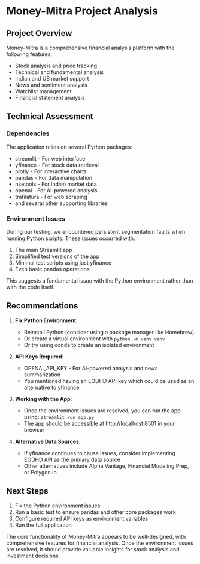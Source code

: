 # Money-Mitra Project Analysis

## Project Overview

Money-Mitra is a comprehensive financial analysis platform with the following features:
- Stock analysis and price tracking
- Technical and fundamental analysis
- Indian and US market support
- News and sentiment analysis
- Watchlist management
- Financial statement analysis

## Technical Assessment

### Dependencies
The application relies on several Python packages:
- streamlit - For web interface
- yfinance - For stock data retrieval
- plotly - For interactive charts
- pandas - For data manipulation
- nsetools - For Indian market data
- openai - For AI-powered analysis
- trafilatura - For web scraping
- and several other supporting libraries

### Environment Issues
During our testing, we encountered persistent segmentation faults when running Python scripts. These issues occurred with:
1. The main Streamlit app
2. Simplified test versions of the app
3. Minimal test scripts using just yfinance
4. Even basic pandas operations

This suggests a fundamental issue with the Python environment rather than with the code itself.

## Recommendations

1. **Fix Python Environment**:
   - Reinstall Python (consider using a package manager like Homebrew)
   - Or create a virtual environment with `python -m venv venv`
   - Or try using conda to create an isolated environment

2. **API Keys Required**:
   - OPENAI_API_KEY - For AI-powered analysis and news summarization
   - You mentioned having an EODHD API key which could be used as an alternative to yfinance

3. **Working with the App**:
   - Once the environment issues are resolved, you can run the app using: `streamlit run app.py`
   - The app should be accessible at http://localhost:8501 in your browser

4. **Alternative Data Sources**:
   - If yfinance continues to cause issues, consider implementing EODHD API as the primary data source
   - Other alternatives include Alpha Vantage, Financial Modeling Prep, or Polygon.io

## Next Steps

1. Fix the Python environment issues
2. Run a basic test to ensure pandas and other core packages work
3. Configure required API keys as environment variables
4. Run the full application

The core functionality of Money-Mitra appears to be well-designed, with comprehensive features for financial analysis. Once the environment issues are resolved, it should provide valuable insights for stock analysis and investment decisions. 